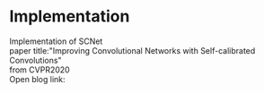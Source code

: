 # Implementation
 Implementation of SCNet  
 paper title:"Improving Convolutional Networks with Self-calibrated Convolutions"  
 from CVPR2020  
 Open blog link:
